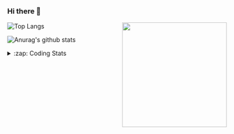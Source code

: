 ### Hi there 👋

<!--
**tao8687/tao8687** is a ✨ _special_ ✨ repository because its `README.md` (this file) appears on your GitHub profile.

Here are some ideas to get you started:

- 🔭 I’m currently working on ...
- 🌱 I’m currently learning ...
- 👯 I’m looking to collaborate on ...
- 🤔 I’m looking for help with ...
- 💬 Ask me about ...
- 📫 How to reach me: ...
- 😄 Pronouns: ...
- ⚡ Fun fact: ...
-->

<img align='right' src="https://media.giphy.com/media/M9gbBd9nbDrOTu1Mqx/giphy.gif" width="240">

  
![Top Langs](https://github-readme-stats.vercel.app/api/top-langs/?username=tao8687&layout=compact&title_color=23238E&text_color=A67D3D)

![Anurag's github stats](https://github-readme-stats.vercel.app/api?username=tao8687&show_icons=true&&text_color=A67D3D&title_color=23238E&show_icons=false&count_private=true&hide=stars)

<details>
  <summary>:zap: Coding Stats</summary>
  <br>
    
<!--START_SECTION:waka-->

```txt
From: 29 May 2024 - To: 05 June 2024

Other              3 hrs 5 mins    ███████▒░░░░░░░░░░░░░░░░░   29.47 %
C++                2 hrs 56 mins   ███████░░░░░░░░░░░░░░░░░░   28.00 %
YAML               1 hr 32 mins    ███▓░░░░░░░░░░░░░░░░░░░░░   14.68 %
C                  1 hr 23 mins    ███▒░░░░░░░░░░░░░░░░░░░░░   13.17 %
CMake              1 hr 18 mins    ███░░░░░░░░░░░░░░░░░░░░░░   12.51 %
```

<!--END_SECTION:waka-->
</details>
